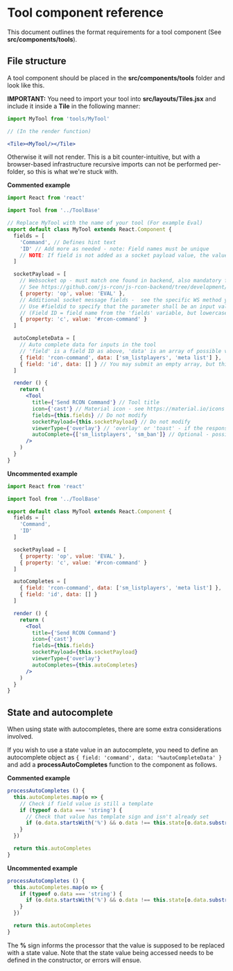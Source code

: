# Tool component reference

This document outlines the format requirements for a tool component (See **src/components/tools**).

## File structure

A tool component should be placed in the **src/components/tools** folder and look like this.

**IMPORTANT:** You need to import your tool into **src/layouts/Tiles.jsx** and include it inside a **Tile** in the following manner:
```jsx
import MyTool from 'tools/MyTool'

// (In the render function)

<Tile><MyTool/></Tile>
```

Otherwise it will not render. This is a bit counter-intuitive, but with a browser-based infrastructure recursive imports can not be performed per-folder, so this is what we're stuck with.

**Commented example**
```jsx
import React from 'react'

import Tool from '../ToolBase'

// Replace MyTool with the name of your tool (For example Eval)
export default class MyTool extends React.Component {
  fields = [
    'Command', // Defines hint text
    'ID' // Add more as needed - note: Field names must be unique
    // NOTE: If field is not added as a socket payload value, the value will not get sent to the server - see below for more
  ]

  socketPayload = [
    // Websocket op - must match one found in backend, also mandatory field
    // See https://github.com/js-rcon/js-rcon-backend/tree/development/internals/wsmethods
    { property: 'op', value: 'EVAL' },
    // Additional socket message fields -  see the specific WS method you're targeting for what needs to be included
    // Use #fieldid to specify that the parameter shall be an input value
    // (Field ID = field name from the 'fields' variable, but lowercase and spaces replaced with dashes)
    { property: 'c', value: '#rcon-command' }
  ]

  autoCompleteData = [
    // Auto complete data for inputs in the tool
    // 'field' is a field ID as above, 'data' is an array of possible values
    { field: 'rcon-command', data: ['sm_listplayers', 'meta list'] },
    { field: 'id', data: [] } // You may submit an empty array, but this is redundant
  ]

  render () {
    return (
      <Tool
        title={'Send RCON Command'} // Tool title
        icon={'cast'} // Material icon - see https://material.io/icons
        fields={this.fields} // Do not modify
        socketPayload={this.socketPayload} // Do not modify
        viewerType={'overlay'} // 'overlay' or 'toast' - if the response is long, use former as it opens a toast - otherwise use toast
        autoComplete={['sm_listplayers', 'sm_ban']} // Optional - possible values to input in the text
      />
    )
  }
}
```

**Uncommented example**
```jsx
import React from 'react'

import Tool from '../ToolBase'

export default class MyTool extends React.Component {
  fields = [
    'Command',
    'ID'
  ]

  socketPayload = [
    { property: 'op', value: 'EVAL' },
    { property: 'c', value: '#rcon-command' }
  ]

  autoCompletes = [
    { field: 'rcon-command', data: ['sm_listplayers', 'meta list'] },
    { field: 'id', data: [] }
  ]

  render () {
    return (
      <Tool
        title={'Send RCON Command'}
        icon={'cast'}
        fields={this.fields}
        socketPayload={this.socketPayload}
        viewerType={'overlay'}
        autoCompletes={this.autoCompletes}
      />
    )
  }
}
```

## State and autocomplete

When using state with autocompletes, there are some extra considerations involved.

If you wish to use a state value in an autocomplete, you need to define an autocomplete object as `{ field: 'command', data: '%autoCompleteData' }` and add a **processAutoCompletes** function to the component as follows.

**Commented example**
```js
processAutoCompletes () {
  this.autoCompletes.map(o => {
    // Check if field value is still a template
    if (typeof o.data === 'string') {
      // Check that value has template sign and isn't already set
      if (o.data.startsWith('%') && o.data !== this.state[o.data.substring(1)]) o.data = this.state[o.data.substring(1)]
    }
  })

  return this.autoCompletes
}
```

**Uncommented example**
```js
processAutoCompletes () {
  this.autoCompletes.map(o => {
    if (typeof o.data === 'string') {
      if (o.data.startsWith('%') && o.data !== this.state[o.data.substring(1)]) o.data = this.state[o.data.substring(1)]
    }
  })

  return this.autoCompletes
}
```

The **%** sign informs the processor that the value is supposed to be replaced with a state value. Note that the state value being accessed needs to be defined in the constructor, or errors will ensue.
